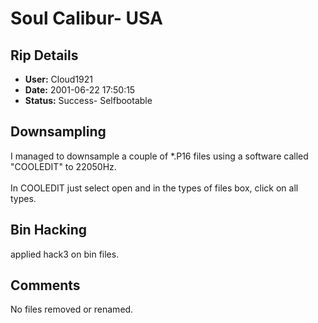 # Soul Calibur- USA

## Rip Details

- **User:** Cloud1921
- **Date:** 2001-06-22 17:50:15
- **Status:** Success- Selfbootable

## Downsampling

I managed to downsample a couple of *.P16 files using a software called "COOLEDIT" to 22050Hz.<br /><br />In COOLEDIT just select open and in the types of files box, click on all types.

## Bin Hacking

applied hack3 on bin files.

## Comments

No files removed or renamed.

